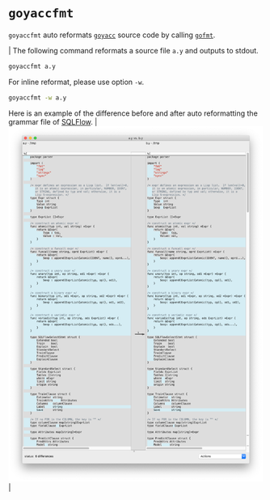 # `goyaccfmt`

`goyaccfmt` auto reformats [`goyacc`](https://godoc.org/golang.org/x/tools/cmd/goyacc) source code by calling [`gofmt`](https://golang.org/cmd/gofmt/).

| The following command reformats a source file `a.y` and outputs to stdout.

```bash
goyaccfmt a.y
```

For inline reformat, please use option `-w`.

```bash
goyaccfmt -w a.y
```

Here is an example of the difference before and after auto reformatting the grammar file of [SQLFlow](https://sqlflow.org/sqlflow). | ![](opendiff-goyaccfmt.png) |
